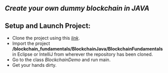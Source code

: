 ## _Create your own dummy blockchain in JAVA_

## Setup and Launch Project:
- Clone the project using this *[link](https://github.com/anubhp/blockchain_fundamentals.git)*.
- Import the project **/blockchain_fundamentals/BlockchainJava/BlockchainFundamentals**  in Eclipse or IntelliJ from wherever the repository has been cloned.
- Go to the class *BlockchainDemo* and run main.
- Get your hands dirty.
